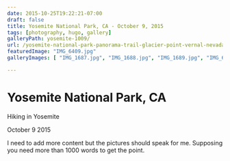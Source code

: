 ```yaml
---
date: 2015-10-25T19:22:21-07:00
draft: false
title: Yosemite National Park, CA - October 9, 2015
tags: [photography, hugo, gallery]
galleryPath: yosemite-1009/
url: /yosemite-national-park-panorama-trail-glacier-point-vernal-nevada-fall/
featuredImage: "IMG_6409.jpg"
galleryImages: [ "IMG_1687.jpg", "IMG_1688.jpg", "IMG_1689.jpg", "IMG_6330.jpg", "IMG_6331.jpg", "IMG_6332.jpg", "IMG_6333.jpg", "IMG_6335.jpg", "IMG_6336.jpg", "IMG_6338.jpg", "IMG_6344.jpg", "IMG_6346.jpg", "IMG_6347.jpg", "IMG_6348.jpg", "IMG_6349.jpg", "IMG_6350.jpg", "IMG_6352.jpg", "IMG_6353.jpg", "IMG_6354.jpg", "IMG_6355.jpg", "IMG_6356.jpg", "IMG_6360.jpg", "IMG_6364.jpg", "IMG_6365.jpg", "IMG_6368.jpg", "IMG_6369.jpg", "IMG_6374.jpg", "IMG_6375.jpg", "IMG_6377.jpg", "IMG_6382.jpg", "IMG_6389.jpg", "IMG_6406-Edit.jpg", "IMG_6408.jpg", "IMG_6409-2.jpg", "IMG_6409.jpg", "IMG_6413.jpg", "IMG_6420.jpg", "IMG_6423.jpg", "IMG_6424-Edit.jpg", "IMG_6427.jpg", "IMG_6430.jpg", "IMG_6431.jpg", "IMG_6432.jpg", "IMG_6433.jpg", "IMG_6434.jpg", "IMG_6435.jpg", "IMG_6438.jpg", "IMG_6439.jpg", "IMG_6441.jpg", "IMG_6449.jpg", "IMG_6451.jpg", "IMG_6452.jpg", "IMG_6458.jpg", "IMG_6459.jpg", "IMG_6460.jpg", "IMG_6461.jpg", "IMG_6464.jpg", "IMG_6465.jpg", "IMG_6467.jpg", "IMG_6470.jpg", "IMG_6471-Edit.jpg", "IMG_6475.jpg", "IMG_6476.jpg", "IMG_6477.jpg", "IMG_6481.jpg", "IMG_6484.jpg", "IMG_6485.jpg", "IMG_6486.jpg", "IMG_6488.jpg", "IMG_6492.jpg", "IMG_6494.jpg", "IMG_6495.jpg", "IMG_6499.jpg", "IMG_6501.jpg", "IMG_6502.jpg", "IMG_6503.jpg", "IMG_6504-Edit.jpg", "IMG_6509-Edit.jpg", "IMG_6513.jpg", "IMG_6515.jpg", "IMG_6519.jpg", "IMG_6520.jpg", "IMG_6523.jpg", "IMG_6527.jpg", "IMG_6528.jpg", "IMG_6529.jpg", "IMG_6531.jpg", "IMG_6534.jpg" ]

---
```


# Yosemite National Park, CA 

Hiking in Yosemite

October 9 2015

I need to add more content but the pictures should speak for me. Supposing you need more than 1000 words to get the point. 

 
